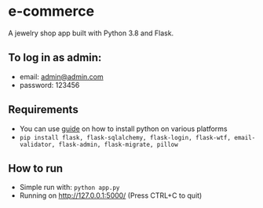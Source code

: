 # e-commerce
A jewelry shop app built with Python 3.8 and Flask.

## To log in as admin:
* email: admin@admin.com
* password: 123456


## Requirements
* You can use [guide](https://www.python.org/) on how to install python on various platforms
*	```pip install flask, flask-sqlalchemy, flask-login, flask-wtf, email-validator, flask-admin, flask-migrate, pillow```


## How to run
*	Simple run with: ```python app.py```
*	Running on http://127.0.0.1:5000/ (Press CTRL+C to quit)
